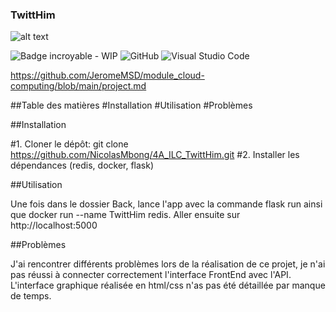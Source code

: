 ### TwittHim
![alt text](https://github.com/NicolasMbong/TwittHim/blob/main/Nicolas.M_twitters_logo_in_a_gloomy_style_5fc2e3ac-e0f2-48c9-88b6-87c554b86783%20(2).png)



![Badge incroyable - WIP](https://img.shields.io/badge/Badge_incroyable-WIP-orange?style=for-the-badge)
![GitHub](https://img.shields.io/badge/github-%23121011.svg?style=for-the-badge&logo=github&logoColor=white)
![Visual Studio Code](https://img.shields.io/badge/Visual%20Studio%20Code-0078d7.svg?style=for-the-badge&logo=visual-studio-code&logoColor=white)


https://github.com/JeromeMSD/module_cloud-computing/blob/main/project.md


##Table des matières
#Installation
#Utilisation
#Problèmes


##Installation



#1. Cloner le dépôt: git clone https://github.com/NicolasMbong/4A_ILC_TwittHim.git
#2. Installer les dépendances (redis, docker, flask)


##Utilisation

Une fois dans le dossier Back, lance l'app avec la commande flask run ainsi que docker run --name TwittHim redis.
Aller ensuite sur http://localhost:5000


##Problèmes

J'ai rencontrer différents problèmes lors de la réalisation de ce projet, je n'ai pas réussi à connecter correctement l'interface FrontEnd avec l'API.
L'interface graphique réalisée en html/css n'as pas été détaillée par manque de temps.
